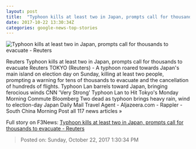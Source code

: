 ```yaml
---
layout: post
title:  "Typhoon kills at least two in Japan, prompts call for thousands to evacuate - Reuters"
date: 2017-10-22 13:30:34Z
categories: google-news-top-stories
---
```


![Typhoon kills at least two in Japan, prompts call for thousands to evacuate - Reuters](https://s4.reutersmedia.net/resources/r/?m=02&d=20171022&t=2&i=1206524853&w=&fh=545px&fw=&ll=&pl=&sq=&r=LYNXMPED9L06V)

Reuters Typhoon kills at least two in Japan, prompts call for thousands to evacuate Reuters TOKYO (Reuters) - A typhoon roared towards Japan's main island on election day on Sunday, killing at least two people, prompting a warning for tens of thousands to evacuate and the cancellation of hundreds of flights. Typhoon Lan barrels toward Japan, bringing ferocious winds CNN 'Very Strong' Typhoon Lan to Hit Tokyo's Monday Morning Commute Bloomberg Two dead as typhoon brings heavy rain, wind to election-day Japan Daily Mail Travel Agent - Aljazeera.com - Rappler - South China Morning Post all 117 news articles »


Full story on F3News: [Typhoon kills at least two in Japan, prompts call for thousands to evacuate - Reuters](http://www.f3nws.com/n/jfY4tD)

> Posted on: Sunday, October 22, 2017 1:30:34 PM
